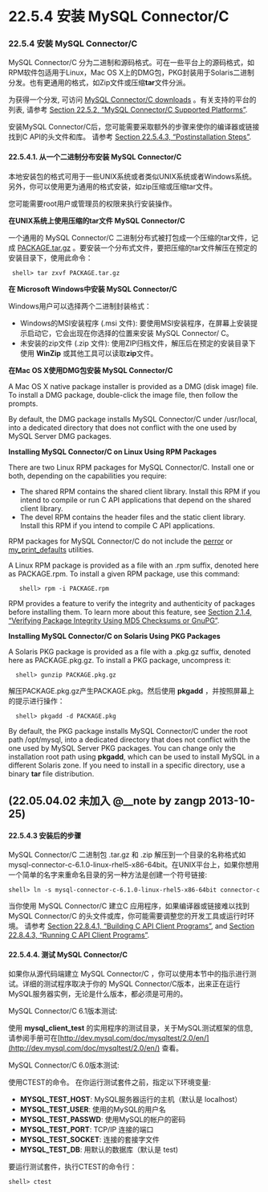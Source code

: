 # 22.5.4 安装 MySQL Connector/C

### 22.5.4 安装 MySQL Connector/C

MySQL Connector/C 分为二进制和源码格式。可在一些平台上的源码格式，如RPM软件包适用于Linux，Mac OS X上的DMG包，PKG封装用于Solaris二进制分发。也有更通用的格式，如Zip文件或压缩**tar**文件分派。 

为获得一个分发, 可访问 [MySQL Connector/C downloads](http://dev.mysql.com/downloads/connector/c/) 。有关支持的平台的列表, 请参考 [Section 22.5.2, “MySQL Connector/C Supported Platforms”](http://dev.mysql.com/doc/refman/5.6/en/connector-c-platforms.html).

安装MySQL Connector/C后，您可能需要采取额外的步骤来使你的编译器或链接找到C API的头文件和库。 请参考 [Section 22.5.4.3, “Postinstallation Steps”](http://dev.mysql.com/doc/refman/5.6/en/connector-c-postinstallation.html).  

#### 22.5.4.1. 从一个二进制分布安装 MySQL Connector/C

本地安装包的格式可用于一些UNIX系统或者类似UNIX系统或者Windows系统。另外，你可以使用更为通用的格式安装，如zip压缩或压缩tar文件。 

您可能需要root用户或管理员的权限来执行安装操作。

**在UNIX系统上使用压缩的tar文件 MySQL Connector/C**

一个通用的 MySQL Connector/C 二进制分布式被打包成一个压缩的tar文件，记成 [PACKAGE.tar.gz](#) 。要安装一个分布式文件，要把压缩的tar文件解压在预定的安装目录下，使用此命令： 
   
     shell> tar zxvf PACKAGE.tar.gz

**在 Microsoft Windows中安装 MySQL Connector/C**
 
Windows用户可以选择两个二进制封装格式： 

* Windows的MSI安装程序 (.msi 文件): 要使用MSI安装程序，在屏幕上安装提示启动它，它会出现在你选择的位置来安装 MySQL Connector/ C。
* 未安装的zip文件 (.zip 文件): 使用ZIP归档文件，解压后在预定的安装目录下使用 **WinZip** 或其他工具可以读取**zip**文件。 

**在Mac OS X使用DMG包安装 MySQL Connector/C**

A Mac OS X native package installer is provided as a DMG (disk image) file. To install a DMG package, double-click the image file, then follow the prompts. 

By default, the DMG package installs MySQL Connector/C under /usr/local, into a dedicated directory that does not conflict with the one used by MySQL Server DMG packages. 

**Installing MySQL Connector/C on Linux Using RPM Packages**

There are two Linux RPM packages for MySQL Connector/C. Install one or both, depending on the capabilities you require: 

* The shared RPM contains the shared client library. Install this RPM if you intend to compile or run C API applications that depend on the shared client library. 
* The devel RPM contains the header files and the static client library. Install this RPM if you intend to compile C API applications. 

RPM packages for MySQL Connector/C do not include the [perror](http://dev.mysql.com/doc/refman/5.6/en/perror.html) or [my_print_defaults](http://dev.mysql.com/doc/refman/5.6/en/my-print-defaults.html) utilities. 

A Linux RPM package is provided as a file with an .rpm suffix, denoted here as PACKAGE.rpm. To install a given RPM package, use this command:

       shell> rpm -i PACKAGE.rpm

RPM provides a feature to verify the integrity and authenticity of packages before installing them. To learn more about this feature, see [Section 2.1.4, “Verifying Package Integrity Using MD5 Checksums or GnuPG”](http://dev.mysql.com/doc/refman/5.6/en/verifying-package-integrity.html). 

**Installing MySQL Connector/C on Solaris Using PKG Packages**

A Solaris PKG package is provided as a file with a .pkg.gz suffix, denoted here as PACKAGE.pkg.gz. To install a PKG package, uncompress it: 

      shell> gunzip PACKAGE.pkg.gz


解压PACKAGE.pkg.gz产生PACKAGE.pkg。然后使用 **pkgadd** ，并按照屏幕上的提示进行操作：  

      shell> pkgadd -d PACKAGE.pkg

By default, the PKG package installs MySQL Connector/C under the root path /opt/mysql, into a dedicated directory that does not conflict with the one used by MySQL Server PKG packages. You can change only the installation root path using **pkgadd**, which can be used to install MySQL in a different Solaris zone. If you need to install in a specific directory, use a binary **tar** file distribution. 


## **(22.05.04.02 未加入 @__note by zangp 2013-10-25)**


#### 22.5.4.3 安装后的步骤

MySQL Connector/C 二进制包 .tar.gz 和 .zip 解压到一个目录的名称格式如 mysql-connector-c-6.1.0-linux-rhel5-x86-64bit。在UNIX平台上，如果你想用一个简单的名字来重命名目录的另一种方法是创建一个符号链接: 

    shell> ln -s mysql-connector-c-6.1.0-linux-rhel5-x86-64bit connector-c

当你使用 MySQL Connector/C 建立C 应用程序，如果编译器或链接难以找到 MySQL Connector/C 的头文件或库，你可能需要调整您的开发工具或运行时环境。 请参考 [Section 22.8.4.1, “Building C API Client Programs”](http://dev.mysql.com/doc/refman/5.6/en/c-api-building-clients.html), and [Section 22.8.4.3, “Running C API Client Programs”](http://dev.mysql.com/doc/refman/5.6/en/c-api-running-clients.html). 

#### 22.5.4.4. 测试 MySQL Connector/C

如果你从源代码端建立 MySQL Connector/C ，你可以使用本节中的指示进行测试。详细的测试程序取决于你的 MySQL Connector/C版本，出来正在运行MySQL服务器实例，无论是什么版本，都必须是可用的。

MySQL Connector/C 6.1版本测试: 

使用 **mysql_client_test** 的实用程序的测试目录，关于MySQL测试框架的信息, 请参阅手册可在[http://dev.mysql.com/doc/mysqltest/2.0/en/](http://dev.mysql.com/doc/mysqltest/2.0/en/) 查看。

MySQL Connector/C 6.0版本测试: 

使用CTEST的命令。 在你运行测试套件之前，指定以下环境变量: 

* **MYSQL_TEST_HOST**: MySQL服务器运行的主机（默认是 localhost） 
* **MYSQL_TEST_USER**: 使用的MySQL的用户名
* **MYSQL_TEST_PASSWD**: 使用MySQL的帐户的密码
* **MYSQL_TEST_PORT**: TCP/IP 连接的端口
* **MYSQL_TEST_SOCKET**: 连接的套接字文件
* **MYSQL_TEST_DB**: 用默认的数据库（默认是 test) 

要运行测试套件，执行CTEST的命令行：

    shell> ctest

